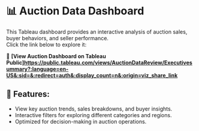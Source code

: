 # 📊 Auction Data Dashboard

This Tableau dashboard provides an interactive analysis of auction sales, buyer behaviors, and seller performance.  
Click the link below to explore it:

🔗 **[View Auction Dashboard on Tableau Public]https://public.tableau.com/views/AuctionDataReview/Executivesummary?:language=en-US&:sid=&:redirect=auth&:display_count=n&:origin=viz_share_link**  

## 📌 Features:
- View key auction trends, sales breakdowns, and buyer insights.
- Interactive filters for exploring different categories and regions.
- Optimized for decision-making in auction operations.

